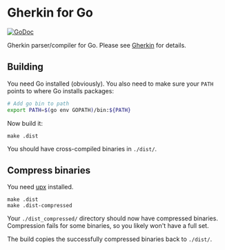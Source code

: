 # Gherkin for Go

[![GoDoc](https://pkg.go.dev/github.com/cucumber/gherkin/go?status.svg)](http://godoc.org/github.com/cucumber/gherkin/go)

Gherkin parser/compiler for Go. Please see [Gherkin](https://github.com/cucumber/gherkin) for details.

## Building

You need Go installed (obviously). You also need to make sure your `PATH`
points to where Go installs packages:

```bash
# Add go bin to path
export PATH=$(go env GOPATH)/bin:${PATH}
```

Now build it:

```
make .dist
```

You should have cross-compiled binaries in `./dist/`.

## Compress binaries

You need [upx](https://upx.github.io/) installed.

```
make .dist
make .dist-compressed
```

Your `./dist_compressed/` directory should now have compressed binaries.
Compression fails for some binaries, so you likely won't have a full set.

The build copies the successfully compressed binaries back to `./dist/`.
